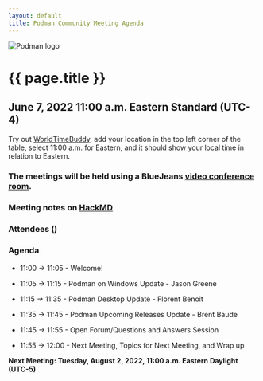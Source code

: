 ```yaml
---
layout: default
title: Podman Community Meeting Agenda
---
```


![Podman logo](/img/podman.svg)

# {{ page.title }}
## June 7, 2022 11:00 a.m. Eastern Standard (UTC-4)

Try out [WorldTimeBuddy](https://www.worldtimebuddy.com/?pl=1&lid=5,0&h=5&date=6/7/2022%7C3&hf=1), add your location in the top left corner of the table,
select 11:00 a.m. for Eastern, and it should show your local time in relation to Eastern.

### The meetings will be held using a BlueJeans [video conference room](https://bluejeans.com/880216278/2568).

### Meeting notes on [HackMD](https://hackmd.io/fc1zraYdS0-klJ2KJcfC7w)

### Attendees ()

### Agenda

* 11:00 -> 11:05 - Welcome! 

* 11:05 -> 11:15 - Podman on Windows Update - Jason Greene

* 11:15 -> 11:35 - Podman Desktop Update - Florent Benoit 

* 11:35 -> 11:45 - Podman Upcoming Releases Update - Brent Baude 

* 11:45 -> 11:55 - Open Forum/Questions and Answers Session

* 11:55 -> 12:00 - Next Meeting, Topics for Next Meeting, and Wrap up

**Next Meeting: Tuesday,  August 2, 2022, 11:00 a.m. Eastern Daylight (UTC-5)**
